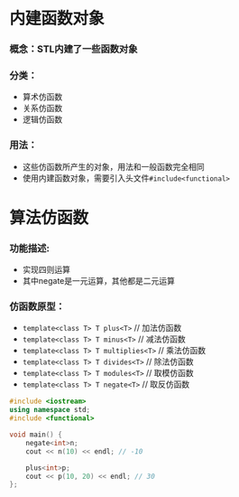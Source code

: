# 内建函数对象
### 概念：STL内建了一些函数对象

### 分类：
* 算术仿函数
* 关系仿函数
* 逻辑仿函数

### 用法：
* 这些仿函数所产生的对象，用法和一般函数完全相同
* 使用内建函数对象，需要引入头文件`#include<functional>`

# 算法仿函数
### 功能描述:
* 实现四则运算
* 其中negate是一元运算，其他都是二元运算

### 仿函数原型：
* `template<class T> T plus<T>` // 加法仿函数
* `template<class T> T minus<T>` // 减法仿函数
* `template<class T> T multiplies<T>` // 乘法仿函数
* `template<class T> T divides<T>` // 除法仿函数
* `template<class T> T modules<T>` // 取模仿函数
* `template<class T> T negate<T>` // 取反仿函数

```cpp
#include <iostream>
using namespace std;
#include <functional>

void main() {
	negate<int>n;
	cout << n(10) << endl; // -10

	plus<int>p;
	cout << p(10, 20) << endl; // 30
}; 
```